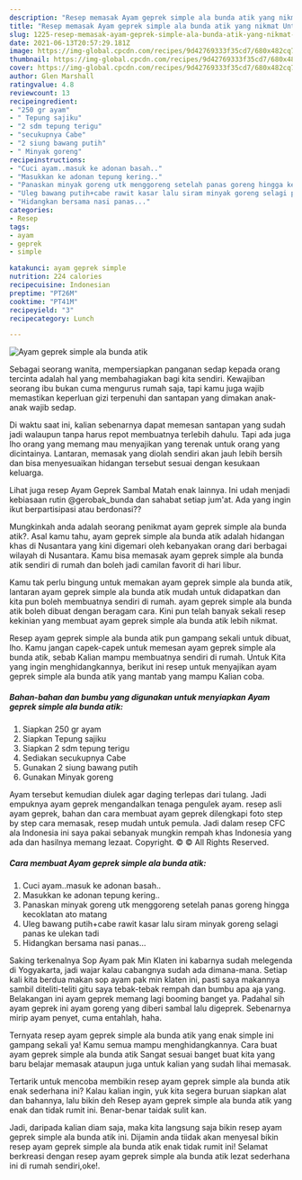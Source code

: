 ```yaml
---
description: "Resep memasak Ayam geprek simple ala bunda atik yang nikmat Untuk Jualan"
title: "Resep memasak Ayam geprek simple ala bunda atik yang nikmat Untuk Jualan"
slug: 1225-resep-memasak-ayam-geprek-simple-ala-bunda-atik-yang-nikmat-untuk-jualan
date: 2021-06-13T20:57:29.181Z
image: https://img-global.cpcdn.com/recipes/9d42769333f35cd7/680x482cq70/ayam-geprek-simple-ala-bunda-atik-foto-resep-utama.jpg
thumbnail: https://img-global.cpcdn.com/recipes/9d42769333f35cd7/680x482cq70/ayam-geprek-simple-ala-bunda-atik-foto-resep-utama.jpg
cover: https://img-global.cpcdn.com/recipes/9d42769333f35cd7/680x482cq70/ayam-geprek-simple-ala-bunda-atik-foto-resep-utama.jpg
author: Glen Marshall
ratingvalue: 4.8
reviewcount: 13
recipeingredient:
- "250 gr ayam"
- " Tepung sajiku"
- "2 sdm tepung terigu"
- "secukupnya Cabe"
- "2 siung bawang putih"
- " Minyak goreng"
recipeinstructions:
- "Cuci ayam..masuk ke adonan basah.."
- "Masukkan ke adonan tepung kering.."
- "Panaskan minyak goreng utk menggoreng setelah panas goreng hingga kecoklatan ato matang"
- "Uleg bawang putih+cabe rawit kasar lalu siram minyak goreng selagi panas ke ulekan tadi"
- "Hidangkan bersama nasi panas..."
categories:
- Resep
tags:
- ayam
- geprek
- simple

katakunci: ayam geprek simple 
nutrition: 224 calories
recipecuisine: Indonesian
preptime: "PT26M"
cooktime: "PT41M"
recipeyield: "3"
recipecategory: Lunch

---
```



![Ayam geprek simple ala bunda atik](https://img-global.cpcdn.com/recipes/9d42769333f35cd7/680x482cq70/ayam-geprek-simple-ala-bunda-atik-foto-resep-utama.jpg)

Sebagai seorang wanita, mempersiapkan panganan sedap kepada orang tercinta adalah hal yang membahagiakan bagi kita sendiri. Kewajiban seorang ibu bukan cuma mengurus rumah saja, tapi kamu juga wajib memastikan keperluan gizi terpenuhi dan santapan yang dimakan anak-anak wajib sedap.

Di waktu  saat ini, kalian sebenarnya dapat memesan santapan yang sudah jadi walaupun tanpa harus repot membuatnya terlebih dahulu. Tapi ada juga lho orang yang memang mau menyajikan yang terenak untuk orang yang dicintainya. Lantaran, memasak yang diolah sendiri akan jauh lebih bersih dan bisa menyesuaikan hidangan tersebut sesuai dengan kesukaan keluarga. 

Lihat juga resep Ayam Geprek Sambal Matah enak lainnya. Ini udah menjadi kebiasaan rutin @gerobak_bunda dan sahabat setiap jum&#39;at. Ada yang ingin ikut berpartisipasi atau berdonasi??

Mungkinkah anda adalah seorang penikmat ayam geprek simple ala bunda atik?. Asal kamu tahu, ayam geprek simple ala bunda atik adalah hidangan khas di Nusantara yang kini digemari oleh kebanyakan orang dari berbagai wilayah di Nusantara. Kamu bisa memasak ayam geprek simple ala bunda atik sendiri di rumah dan boleh jadi camilan favorit di hari libur.

Kamu tak perlu bingung untuk memakan ayam geprek simple ala bunda atik, lantaran ayam geprek simple ala bunda atik mudah untuk didapatkan dan kita pun boleh membuatnya sendiri di rumah. ayam geprek simple ala bunda atik boleh dibuat dengan beragam cara. Kini pun telah banyak sekali resep kekinian yang membuat ayam geprek simple ala bunda atik lebih nikmat.

Resep ayam geprek simple ala bunda atik pun gampang sekali untuk dibuat, lho. Kamu jangan capek-capek untuk memesan ayam geprek simple ala bunda atik, sebab Kalian mampu membuatnya sendiri di rumah. Untuk Kita yang ingin menghidangkannya, berikut ini resep untuk menyajikan ayam geprek simple ala bunda atik yang mantab yang mampu Kalian coba.

<!--inarticleads1-->

##### Bahan-bahan dan bumbu yang digunakan untuk menyiapkan Ayam geprek simple ala bunda atik:

1. Siapkan 250 gr ayam
1. Siapkan  Tepung sajiku
1. Siapkan 2 sdm tepung terigu
1. Sediakan secukupnya Cabe
1. Gunakan 2 siung bawang putih
1. Gunakan  Minyak goreng


Ayam tersebut kemudian diulek agar daging terlepas dari tulang. Jadi empuknya ayam geprek mengandalkan tenaga pengulek ayam. resep asli ayam geprek, bahan dan cara membuat ayam geprek dilengkapi foto step by step cara memasak, resep mudah untuk pemula. Jadi dalam resep CFC ala Indonesia ini saya pakai sebanyak mungkin rempah khas Indonesia yang ada dan hasilnya memang lezaat. Copyright. © © All Rights Reserved. 

<!--inarticleads2-->

##### Cara membuat Ayam geprek simple ala bunda atik:

1. Cuci ayam..masuk ke adonan basah..
1. Masukkan ke adonan tepung kering..
1. Panaskan minyak goreng utk menggoreng setelah panas goreng hingga kecoklatan ato matang
1. Uleg bawang putih+cabe rawit kasar lalu siram minyak goreng selagi panas ke ulekan tadi
1. Hidangkan bersama nasi panas...


Saking terkenalnya Sop Ayam pak Min Klaten ini kabarnya sudah melegenda di Yogyakarta, jadi wajar kalau cabangnya sudah ada dimana-mana. Setiap kali kita berdua makan sop ayam pak min klaten ini, pasti saya makannya sambil diteliti-teliti gitu saya tebak-tebak rempah dan bumbu apa aja yang. Belakangan ini ayam geprek memang lagi booming banget ya. Padahal sih ayam geprek ini ayam goreng yang diberi sambal lalu digeprek. Sebenarnya mirip ayam penyet, cuma entahlah, haha. 

Ternyata resep ayam geprek simple ala bunda atik yang enak simple ini gampang sekali ya! Kamu semua mampu menghidangkannya. Cara buat ayam geprek simple ala bunda atik Sangat sesuai banget buat kita yang baru belajar memasak ataupun juga untuk kalian yang sudah lihai memasak.

Tertarik untuk mencoba membikin resep ayam geprek simple ala bunda atik enak sederhana ini? Kalau kalian ingin, yuk kita segera buruan siapkan alat dan bahannya, lalu bikin deh Resep ayam geprek simple ala bunda atik yang enak dan tidak rumit ini. Benar-benar taidak sulit kan. 

Jadi, daripada kalian diam saja, maka kita langsung saja bikin resep ayam geprek simple ala bunda atik ini. Dijamin anda tiidak akan menyesal bikin resep ayam geprek simple ala bunda atik enak tidak rumit ini! Selamat berkreasi dengan resep ayam geprek simple ala bunda atik lezat sederhana ini di rumah sendiri,oke!.

